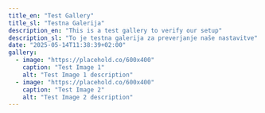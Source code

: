 ```yaml
---
title_en: "Test Gallery"
title_sl: "Testna Galerija"
description_en: "This is a test gallery to verify our setup"
description_sl: "To je testna galerija za preverjanje naše nastavitve"
date: "2025-05-14T11:38:39+02:00"
gallery:
  - image: "https://placehold.co/600x400"
    caption: "Test Image 1"
    alt: "Test Image 1 description"
  - image: "https://placehold.co/600x400"
    caption: "Test Image 2"
    alt: "Test Image 2 description"
---
```

